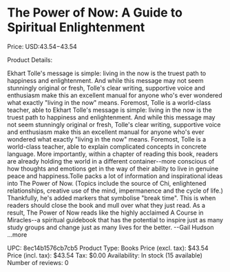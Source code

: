 # The Power of Now: A Guide to Spiritual Enlightenment

Price: USD:$43.54-$43.54

Product Details:

Ekhart Tolle's message is simple: living in the now is the truest path to happiness and enlightenment. And while this message may not seem stunningly original or fresh, Tolle's clear writing, supportive voice and enthusiasm make this an excellent manual for anyone who's ever wondered what exactly "living in the now" means. Foremost, Tolle is a world-class teacher, able to Ekhart Tolle's message is simple: living in the now is the truest path to happiness and enlightenment. And while this message may not seem stunningly original or fresh, Tolle's clear writing, supportive voice and enthusiasm make this an excellent manual for anyone who's ever wondered what exactly "living in the now" means. Foremost, Tolle is a world-class teacher, able to explain complicated concepts in concrete language. More importantly, within a chapter of reading this book, readers are already holding the world in a different container--more conscious of how thoughts and emotions get in the way of their ability to live in genuine peace and happiness.Tolle packs a lot of information and inspirational ideas into The Power of Now. (Topics include the source of Chi, enlightened relationships, creative use of the mind, impermanence and the cycle of life.) Thankfully, he's added markers that symbolise "break time". This is when readers should close the book and mull over what they just read. As a result, The Power of Now reads like the highly acclaimed A Course in Miracles--a spiritual guidebook that has the potential to inspire just as many study groups and change just as many lives for the better. --Gail Hudson ...more

UPC: 8ec14b1576cb7cb5
Product Type: Books
Price (excl. tax): $43.54
Price (incl. tax): $43.54
Tax: $0.00
Availability: In stock (15 available)
Number of reviews: 0